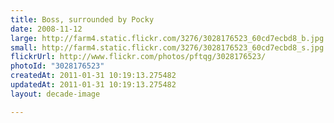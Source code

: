 ```yaml
---
title: Boss, surrounded by Pocky
date: 2008-11-12
large: http://farm4.static.flickr.com/3276/3028176523_60cd7ecbd8_b.jpg
small: http://farm4.static.flickr.com/3276/3028176523_60cd7ecbd8_s.jpg
flickrUrl: http://www.flickr.com/photos/pftqg/3028176523/
photoId: "3028176523"
createdAt: 2011-01-31 10:19:13.275482
updatedAt: 2011-01-31 10:19:13.275482
layout: decade-image

---
```


